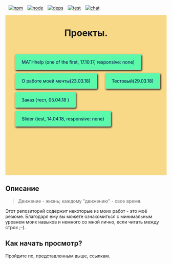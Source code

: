 [![npm][npm]][npm-url]
[![node][node]][node-url]
[![deps][deps]][deps-url]
[![test][test]][test-url]
[![chat][chat]][chat-url]

<style>
	a{
	margin: 10px 0px 0px 10px;
	}
</style>
<div style="min-height: 500px; width: 100%; background: rgb(247, 217, 136); display: flex; flex-direction: column; align-items: center;">
	<h1 align="center">Проекты.</h1>
	<div style=" display: flex; flex-flow: row wrap; justify-content: space-between; padding: 20px 20px; box-sizing: border-box;">
		<a style="border-radius: 3px; padding: 15px 20px; background: rgb(92, 249, 171); text-decoration: none; border: 1px solid rgba(190,200,190,0.7); box-shadow: 2px 3px 5px rgb(20,20,20); color: #030147" href="https://zazzizzuza.github.io/MATHhelp/">MATHhelp (one of the first, 17.10.17, responsive: none)</a>
		<a style="border-radius: 3px; padding: 15px 20px; background: rgb(92, 249, 171); text-decoration: none; border: 1px solid rgba(190,200,190,0.7); box-shadow: 2px 3px 5px rgb(20,20,20); color: #030147" href="https://zazzizzuza.github.io/DreamJob/">О работе моей мечты(23.03.18)</a>
		<a style="border-radius: 3px; padding: 15px 20px; background: rgb(92, 249, 171); text-decoration: none; border: 1px solid rgba(190,200,190,0.7); box-shadow: 2px 3px 5px rgb(20,20,20); color: #030147" href="https://zazzizzuza.github.io/wg/">Тестовый(29.03.18)</a>
		<a style="border-radius: 3px; padding: 15px 20px; background: rgb(92, 249, 171); text-decoration: none; border: 1px solid rgba(190,200,190,0.7); box-shadow: 2px 3px 5px rgb(20,20,20); color: #030147" href="https://zazzizzuza.github.io/shopOrder/">Заказ (тест, 05.04.18 )</a>
		<a style="border-radius: 3px; padding: 15px 20px; background: rgb(92, 249, 171); text-decoration: none; border: 1px solid rgba(190,200,190,0.7); box-shadow: 2px 3px 5px rgb(20,20,20); color: #030147" href="https://zazzizzuza.github.io/slider/">Slider (test, 14.04.18, responsive: none)</a>
	</div>
</div>

## Описание

> Движение - жизнь; каждому "движению" - свое время.

Этот репозиторий содержит некоторые из моих работ - это моё резюме. Благодаря ему вы можете ознакомиться с минимальным уровнем моих навыков и немного со мной лично, если читать между строк ;-). 

## Как начать просмотр?

Пройдите по, представленным выше, ссылкам.

[npm]: https://img.shields.io/npm/v/copy-webpack-plugin.svg
[npm-url]: https://npmjs.com/package/copy-webpack-plugin

[node]: https://img.shields.io/node/v/copy-webpack-plugin.svg
[node-url]: https://nodejs.org

[deps]: https://david-dm.org/webpack-contrib/copy-webpack-plugin.svg
[deps-url]: https://david-dm.org/webpack-contrib/copy-webpack-plugin

[test]: https://secure.travis-ci.org/webpack-contrib/copy-webpack-plugin.svg
[test-url]: http://travis-ci.org/webpack-contrib/copy-webpack-plugin

[chat]: https://img.shields.io/badge/gitter-webpack%2Fwebpack-brightgreen.svg
[chat-url]: https://gitter.im/webpack/webpack

